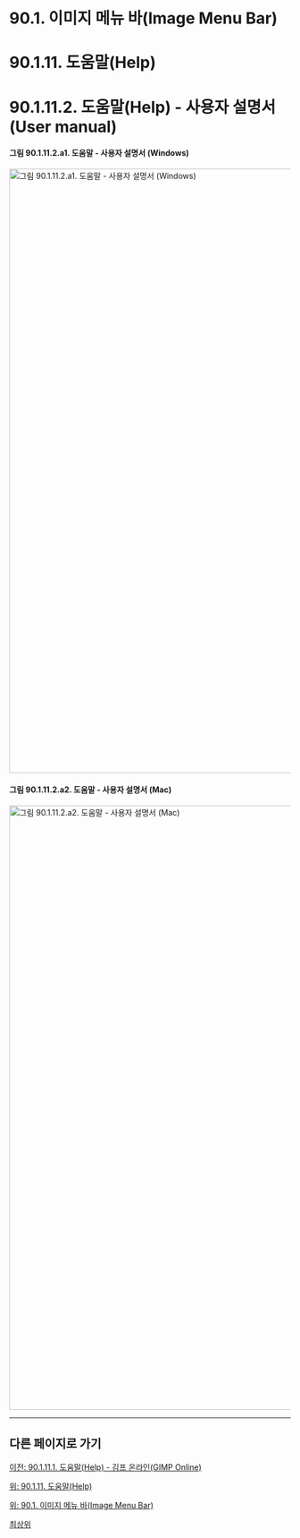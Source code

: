 # 90.1. 이미지 메뉴 바(Image Menu Bar)
# 90.1.11. 도움말(Help)
# 90.1.11.2. 도움말(Help) - 사용자 설명서(User manual)

#### 그림 90.1.11.2.a1. 도움말 - 사용자 설명서 (Windows)
<img width="1080" alt="그림 90.1.11.2.a1. 도움말 - 사용자 설명서 (Windows)" environment="Windows 10 GIMP 2.10.36" src="https://github.com/wonder13662/gimp/assets/15767104/d26b4638-8498-4389-a742-d4afe40d3b7a">

#### 그림 90.1.11.2.a2. 도움말 - 사용자 설명서 (Mac)
<img width="1080" alt="그림 90.1.11.2.a2. 도움말 - 사용자 설명서 (Mac)" environment="MacOS:Sonoma 14.2.1 GIMP 2.10.36" src="https://github.com/wonder13662/gimp/assets/15767104/53d951df-ac0f-49a6-9932-276b939ffd8c">

***

## 다른 페이지로 가기

[이전: 90.1.11.1. 도움말(Help) - 김프 온라인(GIMP Online)](./90-01-11-helpx-01-gimp_online.md)

[위: 90.1.11. 도움말(Help)](./90-01-11-help.md)

[위: 90.1. 이미지 메뉴 바(Image Menu Bar)](./90-01-00-image-menu-bar.md)

[최상위](./00-home.md)
